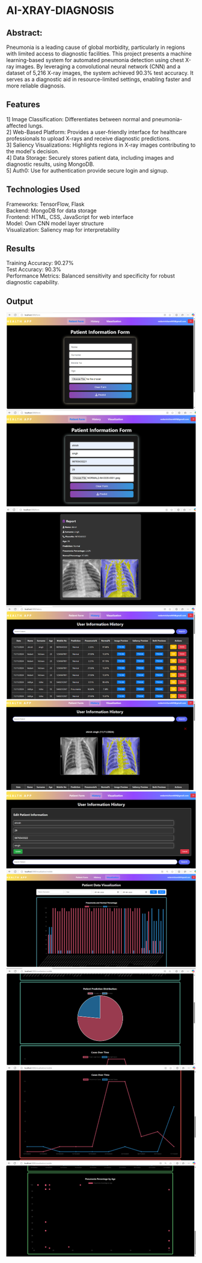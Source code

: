 # AI-XRAY-DIAGNOSIS

## Abstract:
Pneumonia is a leading cause of global morbidity, particularly in regions with limited access to diagnostic facilities. This project presents a machine learning-based system for automated pneumonia detection using chest X-ray images. By leveraging a convolutional neural network (CNN) and a dataset of 5,216 X-ray images, the system achieved 90.3% test accuracy. It serves as a diagnostic aid in resource-limited settings, enabling faster and more reliable diagnosis.

## Features
1] Image Classification: Differentiates between normal and pneumonia-affected lungs.<br>
2] Web-Based Platform: Provides a user-friendly interface for healthcare professionals to upload X-rays and receive diagnostic predictions.<br>
3] Saliency Visualizations: Highlights regions in X-ray images contributing to the model's decision.<br>
4] Data Storage: Securely stores patient data, including images and diagnostic results, using MongoDB.<br>
5] Auth0: Use for authentication provide secure login and signup.<br>

## Technologies Used
Frameworks: TensorFlow, Flask<br>
Backend: MongoDB for data storage<br>
Frontend: HTML, CSS, JavaScript for web interface<br>
Model: Own CNN model layer structure<br>
Visualization: Saliency map for interpretability<br>

## Results
Training Accuracy: 90.27%<br>
Test Accuracy: 90.3%<br>
Performance Metrics: Balanced sensitivity and specificity for robust diagnostic capability.<br>

## Output

![X-ray Image](https://github.com/VedantVichare/AI-XRAY-DIAGNOSIS/blob/d61de5e4adfce2c76554e6565e16f418339a408b/Project_Pictures/Screenshot%202024-11-11%20091504.png)
![X-ray Image](https://github.com/VedantVichare/AI-XRAY-DIAGNOSIS/blob/d61de5e4adfce2c76554e6565e16f418339a408b/Project_Pictures/Screenshot%202024-11-11%20091529.png)
![X-ray Image](https://github.com/VedantVichare/AI-XRAY-DIAGNOSIS/blob/d61de5e4adfce2c76554e6565e16f418339a408b/Project_Pictures/Screenshot%202024-11-11%20091552.png)
![X-ray Image](https://github.com/VedantVichare/AI-XRAY-DIAGNOSIS/blob/d61de5e4adfce2c76554e6565e16f418339a408b/Project_Pictures/Screenshot%202024-11-11%20091613.png)
![X-ray Image](https://github.com/VedantVichare/AI-XRAY-DIAGNOSIS/blob/d61de5e4adfce2c76554e6565e16f418339a408b/Project_Pictures/Screenshot%202024-11-11%20091633.png)
![X-ray Image](https://github.com/VedantVichare/AI-XRAY-DIAGNOSIS/blob/d61de5e4adfce2c76554e6565e16f418339a408b/Project_Pictures/Screenshot%202024-11-11%20091644.png)
![X-ray Image](https://github.com/VedantVichare/AI-XRAY-DIAGNOSIS/blob/d61de5e4adfce2c76554e6565e16f418339a408b/Project_Pictures/Screenshot%202024-11-11%20092109.png)
![X-ray Image](https://github.com/VedantVichare/AI-XRAY-DIAGNOSIS/blob/d61de5e4adfce2c76554e6565e16f418339a408b/Project_Pictures/Screenshot%202024-11-11%20091741.png)
![X-ray Image](https://github.com/VedantVichare/AI-XRAY-DIAGNOSIS/blob/d61de5e4adfce2c76554e6565e16f418339a408b/Project_Pictures/Screenshot%202024-11-11%20091800.png)
![X-ray Image](https://github.com/VedantVichare/AI-XRAY-DIAGNOSIS/blob/d61de5e4adfce2c76554e6565e16f418339a408b/Project_Pictures/Screenshot%202024-11-11%20091811.png)
